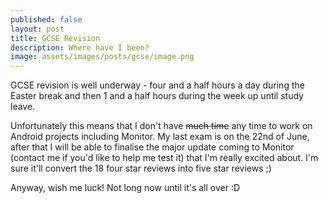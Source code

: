 ```yaml
---
published: false
layout: post
title: GCSE Revision
description: Where have I been?
image: assets/images/posts/gcse/image.png
---
```

GCSE revision is well underway - four and a half hours a day during the Easter break and then 1 and a half hours during the week up until study leave.

Unfortunately this means that I don't have ~~much time~~ any time to work on Android projects including Monitor. My last exam is on the 22nd of June, after that I will be able to finalise the major update coming to Monitor (contact me if you'd like to help me test it) that I'm really excited about. I'm sure it'll convert the 18 four star reviews into five star reviews ;)

Anyway, wish me luck! Not long now until it's all over :D
